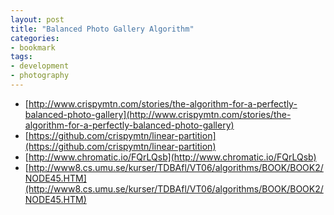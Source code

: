```yaml
---
layout: post
title: "Balanced Photo Gallery Algorithm"
categories:
- bookmark
tags:
- development
- photography
---
```


* [http://www.crispymtn.com/stories/the-algorithm-for-a-perfectly-balanced-photo-gallery](http://www.crispymtn.com/stories/the-algorithm-for-a-perfectly-balanced-photo-gallery)
* [https://github.com/crispymtn/linear-partition](https://github.com/crispymtn/linear-partition)
* [http://www.chromatic.io/FQrLQsb](http://www.chromatic.io/FQrLQsb)
* [http://www8.cs.umu.se/kurser/TDBAfl/VT06/algorithms/BOOK/BOOK2/NODE45.HTM](http://www8.cs.umu.se/kurser/TDBAfl/VT06/algorithms/BOOK/BOOK2/NODE45.HTM)
